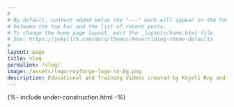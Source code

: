 ```yaml
---
#
# By default, content added below the "---" mark will appear in the home page
# between the top bar and the list of recent posts.
# To change the home page layout, edit the _layouts/home.html file.
# See: https://jekyllrb.com/docs/themes/#overriding-theme-defaults
#
layout: page
title: vlog
permalink: /vlog/
image: /assets/logo/royforge-logo-no-bg.png
description: Educational and Training Videos created by Koyeli Roy and Pradyumna Roy (Prady Roy).
---
```

{%- include under-construction.html -%}
